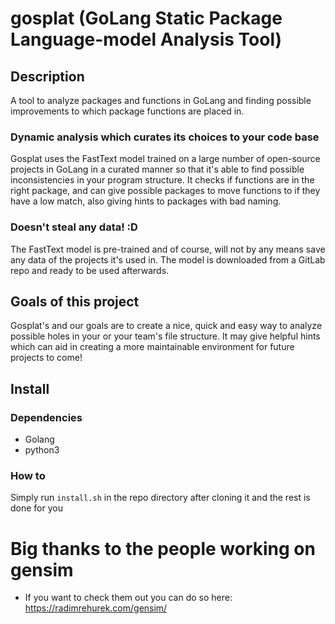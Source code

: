 # gosplat (GoLang Static Package Language-model Analysis Tool)
## Description
A tool to analyze packages and functions in GoLang and finding possible improvements to which package functions are placed in.

### Dynamic analysis which curates its choices to your code base
Gosplat uses the FastText model trained on a large number of open-source projects in GoLang in a curated manner so that it's able to find possible inconsistencies in your program structure. It checks if functions are in the right package, and can give possible packages to move functions to if they have a low match, also giving hints to packages with bad naming.

### Doesn't steal any data! :D
The FastText model is pre-trained and of course, will not by any means save any data of the projects it's used in. The model is downloaded from a GitLab repo and ready to be used afterwards.

## Goals of this project
Gosplat's and our goals are to create a nice, quick and easy way to analyze possible holes in your or your team's file structure. It may give helpful hints which can aid in creating a more maintainable environment for future projects to come!

## Install
### Dependencies
 - Golang
 - python3
### How to
Simply run `install.sh` in the repo directory after cloning it and the rest is done for you

# Big thanks to the people working on gensim
 - If you want to check them out you can do so here: https://radimrehurek.com/gensim/
